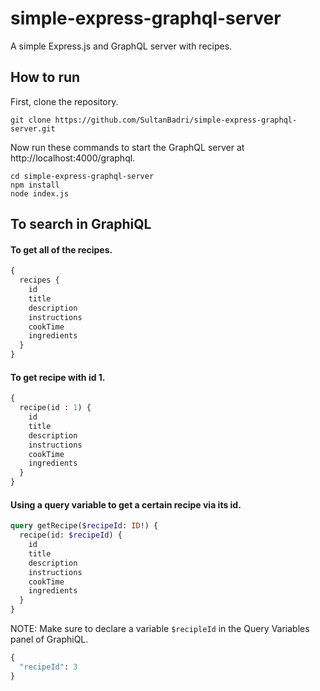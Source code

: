 # simple-express-graphql-server
A simple Express.js and GraphQL server with recipes.

## How to run

First, clone the repository.

```env
git clone https://github.com/SultanBadri/simple-express-graphql-server.git
```

Now run these commands to start the GraphQL server at http://localhost:4000/graphql.

```env
cd simple-express-graphql-server
npm install
node index.js
```

## To search in GraphiQL

#### To get all of the recipes.

```graphql
{
  recipes {
    id
    title
    description
    instructions
    cookTime
    ingredients
  }
}
```

#### To get recipe with id 1.

```graphql
{
  recipe(id : 1) {
    id
    title
    description
    instructions
    cookTime
    ingredients
  }
}
```

#### Using a query variable to get a certain recipe via its id.

```graphql
query getRecipe($recipeId: ID!) {
  recipe(id: $recipeId) {
    id
    title
    description
    instructions
    cookTime
    ingredients
  }
}
```

NOTE: Make sure to declare a variable `$recipleId` in the Query Variables panel of GraphiQL. 
```graphql
{
  "recipeId": 3
}
```
